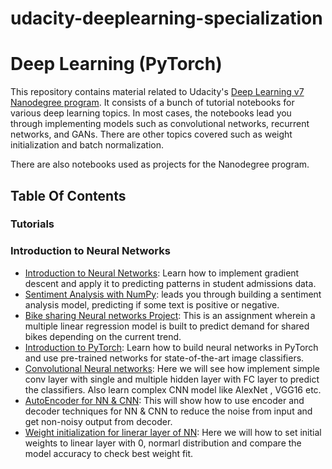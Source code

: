 # udacity-deeplearning-specialization

# Deep Learning (PyTorch)

This repository contains material related to Udacity's [Deep Learning v7 Nanodegree program](https://www.udacity.com/course/deep-learning-nanodegree--nd101). It consists of a bunch of tutorial notebooks for various deep learning topics. In most cases, the notebooks lead you through implementing models such as convolutional networks, recurrent networks, and GANs. There are other topics covered such as weight initialization and batch normalization.

There are also notebooks used as projects for the Nanodegree program.


## Table Of Contents

### Tutorials

### Introduction to Neural Networks

* [Introduction to Neural Networks](https://github.com/sndpkirwai/udacity-deeplearning-specializationion/tree/main/intro-neural-networks): Learn how to implement gradient descent and apply it to predicting patterns in student admissions data.
* [Sentiment Analysis with NumPy](https://github.com/sndpkirwai/udacity-deeplearning-specializationion/tree/main/sentiment-analysis-network): leads you through building a sentiment analysis model, predicting if some text is positive or negative.
* [Bike sharing Neural networks Project](https://github.com/sndpkirwai/udacity-deeplearning-specializationion/tree/main/project-bikesharing): This is an assignment wherein a multiple linear regression model is built to predict demand for shared bikes depending on the current trend.
* [Introduction to PyTorch](https://github.com/sndpkirwai/udacity-deeplearning-specializationion/tree/main/intro-to-pytorch): Learn how to build neural networks in PyTorch and use pre-trained networks for state-of-the-art image classifiers.
* [Convolutional Neural networks](https://github.com/sndpkirwai/udacity-deeplearning-specializationion/tree/main/CNN): Here we will see how implement simple conv layer with single and multiple hidden layer with FC layer to predict the classifiers. Also learn complex CNN model like AlexNet , VGG16 etc.
* [AutoEncoder for NN & CNN](https://github.com/sndpkirwai/udacity-deeplearning-specializationion/tree/main/autoencoder): This will show how to use encoder and decoder techniques for NN & CNN to reduce the noise from input and get non-noisy output from decoder.
* [Weight initialization for linerar layer of NN](https://github.com/sndpkirwai/udacity-deeplearning-specializationion/tree/main/weight-initialization): Here we will how to set initial weights to linear layer with 0, normarl distribution and compare the model accuracy to check best weight fit.